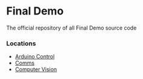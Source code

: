 # Final Demo
The official repository of all Final Demo source code
### Locations
- [Arduino Control](src/Arduino/)
- [Comms](src/Comms/)
- [Computer Vision](src/Finder)

